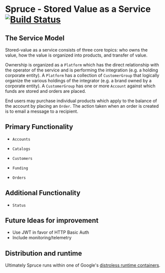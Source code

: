 # Spruce - Stored Value as a Service  [![Build Status](https://travis-ci.org/gregbuehler/spruce.svg?branch=master)](https://travis-ci.org/gregbuehler/spruce)

## The Service Model

Stored-value as a service consists of three core topics: who owns the value, how the value is organized into products, and transfer of value.

Ownership is organized as a `Platform` which has the direct relationship with the operator of the service and is performing the integration (e.g. a holding corporate entity). A `Platform` has a collection of `CustomerGroup` that logically organize the various holdings of the integrator (e.g. a brand owned by a corporate entity). A `CustomerGroup` has one or more `Account` against which funds are stored and orders are placed.

End users may purchase individual products which apply to the balance of the account by placing an `Order`. The action taken when an order is created is to email a message to a recipient.


## Primary Functionality

- `Accounts`

- `Catalogs`

- `Customers`

- `Funding`

- `Orders`

## Additional Functionality

- `Status`


## Future Ideas for improvement

- Use JWT in favor of HTTP Basic Auth
- Include monitoring/telemetry


## Distribution and runtime

Ultimately Spruce runs within one of Google's [distroless runtime containers](https://github.com/GoogleContainerTools/distroless).